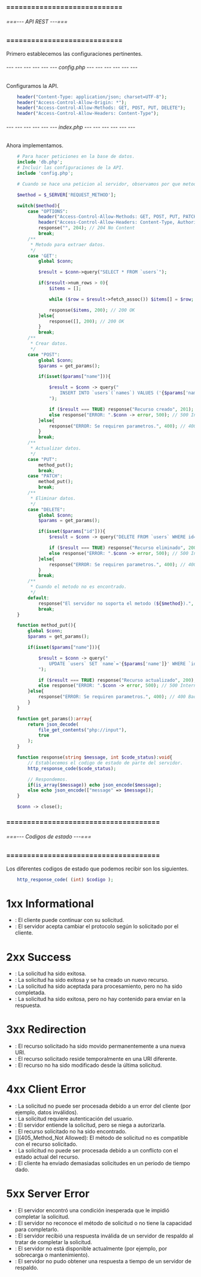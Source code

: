 ### ============================ ###
###### ===--- API REST ---=== ######
### ============================ ###

Primero establecemos las configuraciones pertinentes.

###### --- --- --- --- --- --- config.php --- --- --- --- --- --- ######

Configuramos la API.

```php
	header("Content-Type: application/json; charset=UTF-8");
	header("Access-Control-Allow-Origin: *");
	header("Access-Control-Allow-Methods: GET, POST, PUT, DELETE");
	header("Access-Control-Allow-Headers: Content-Type");
```

###### --- --- --- --- --- --- index.php --- --- --- --- --- --- ######

Ahora implementamos.

```php
	# Para hacer peticiones en la base de datos.
	include 'db.php';
	# Incluir las configuraciones de la API.
	include 'config.php';

	# Cuando se hace una peticion al servidor, observamos por que metodo fue realizada.

	$method = $_SERVER['REQUEST_METHOD'];

	switch($method){
		case "OPTIONS": 
		    header("Access-Control-Allow-Methods: GET, POST, PUT, PATCH, DELETE, OPTIONS");
		    header("Access-Control-Allow-Headers: Content-Type, Authorization");
		    response("", 204); // 204 No Content
		    break;
		/**
		 * Metodo para extraer datos.
		 */
		case 'GET':
		    global $conn;

		    $result = $conn->query("SELECT * FROM `users`");

		    if($result->num_rows > 0){
		        $items = [];

		        while ($row = $result->fetch_assoc()) $items[] = $row;

		        response($items, 200); // 200 OK
		    }else{
		        response([], 200); // 200 OK
		    }
			break;
		/**
		 * Crear datos.
		 */
		case "POST": 
		    global $conn;
		    $params = get_params();

		    if(isset($params["name"])){

			    $result = $conn -> query("
			    	INSERT INTO `users`(`names`) VALUES ('{$params['name']}')
			    ");

			    if ($result === TRUE) response("Recurso creado", 201); // 201 CREATED
			    else response("ERROR: ".$conn -> error, 500); // 500 Internal Server Error
		    }else{
		    	response("ERROR: Se requiren parametros.", 400); // 400 Bad Request
		    }
			break;
		/**
		 * Actualizar datos.
		 */
		case "PUT": 
			method_put();
			break;
		case "PATCH": 
			method_put();
			break;
		/**
		 * Eliminar datos.
		 */
		case "DELETE": 
		    global $conn;
		    $params = get_params();

		    if(isset($params["id"])){
			    $result = $conn -> query("DELETE FROM `users` WHERE id={$params['id']}");

			    if ($result === TRUE) response("Recurso eliminado", 200); // 200 OK
			    else response("ERROR: ".$conn -> error, 500); // 500 Internal Server Error
		    }else{
		    	response("ERROR: Se requiren parametros.", 400); // 400 Bad Request
		    }
			break;
		/**
		 * Cuando el metodo no es encontrado.
		 */
		default:
			response("El servidor no soporta el metodo (${$method}).", 405); // 405 Metodo no soportado.
			break;
	}

	function method_put(){
	    global $conn;
	    $params = get_params();

	    if(isset($params["name"])){

		    $result = $conn -> query("
		    	UPDATE `users` SET `name`='{$params['name']}' WHERE `id`={$params['id']}
		    ");

		    if ($result === TRUE) response("Recurso actualizado", 200); // 200 OK
		    else response("ERROR: ".$conn -> error, 500); // 500 Internal Server Error
	    }else{
	    	response("ERROR: Se requiren parametros.", 400); // 400 Bad Request
	    }
	}

	function get_params():array{
		return json_decode(
			file_get_contents("php://input"), 
			true
		);
	}

	function response(string $message, int $code_status):void{
		// Establecemos el codigo de estado de parte del servidor.
		http_response_code($code_status);

		// Respondemos.
		if(is_array($message)) echo json_encode($message);
		else echo json_encode(["message" => $message]);
	}

	$conn -> close();
```

### ===================================== ###
###### ===--- Codigos de estado ---=== ######
### ===================================== ###

Los diferentes codigos de estado que podemos recibir son los siguientes.

```php
	http_response_code( (int) $codigo );
```

# 1xx Informational
*   [](100_Continue): El cliente puede continuar con su solicitud.
*	[](101_Switching_Protocols): El servidor acepta cambiar el protocolo según lo solicitado por el cliente.
# 2xx Success
*	[](200_OK): La solicitud ha sido exitosa.
*	[](201_Created): La solicitud ha sido exitosa y se ha creado un nuevo recurso.
*	[](202_Accepted): La solicitud ha sido aceptada para procesamiento, pero no ha sido completada.
*	[](204_No_Content): La solicitud ha sido exitosa, pero no hay contenido para enviar en la respuesta.
# 3xx Redirection
*	[](301_Moved_Permanently): El recurso solicitado ha sido movido permanentemente a una nueva URI.
*	[](302_Found): El recurso solicitado reside temporalmente en una URI diferente.
*	[](304_Not_Modified): El recurso no ha sido modificado desde la última solicitud.
# 4xx Client Error
*	[](400_Bad_Request): La solicitud no puede ser procesada debido a un error del cliente (por ejemplo, datos inválidos).
*	[](401_Unauthorized): La solicitud requiere autenticación del usuario.
*	[](403_Forbidden): El servidor entiende la solicitud, pero se niega a autorizarla.
*	[](404_Not_Found): El recurso solicitado no ha sido encontrado.
*	[](405_Method_Not Allowed): El método de solicitud no es compatible con el recurso solicitado.
*	[](409_Conflict): La solicitud no puede ser procesada debido a un conflicto con el estado actual del recurso.
*	[](429_Too_Many_Requests): El cliente ha enviado demasiadas solicitudes en un periodo de tiempo dado.
# 5xx Server Error
*	[](500_Internal_Server_Error): El servidor encontró una condición inesperada que le impidió completar la solicitud.
*	[](501_Not_Implemented): El servidor no reconoce el método de solicitud o no tiene la capacidad para completarlo.
*	[](502_Bad_Gateway): El servidor recibió una respuesta inválida de un servidor de respaldo al tratar de completar la solicitud.
*	[](503_Service_Unavailable): El servidor no está disponible actualmente (por ejemplo, por sobrecarga o mantenimiento).
*	[](504_Gateway_Timeout): El servidor no pudo obtener una respuesta a tiempo de un servidor de respaldo.
